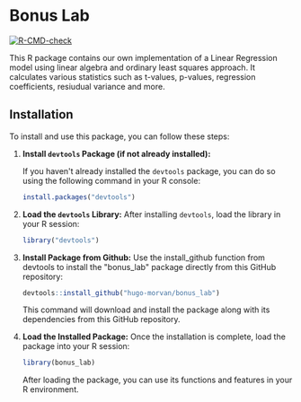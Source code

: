 # Bonus Lab

<!-- badges: start -->
  [![R-CMD-check](https://github.com/hugo-morvan/bonus_lab/actions/workflows/R-CMD-check.yaml/badge.svg)](https://github.com/hugo-morvan/bonus_lab/actions/workflows/R-CMD-check.yaml)
  <!-- badges: end -->
  
This R package contains our own implementation of a Linear Regression model using  linear algebra and ordinary least squares approach. It calculates various statistics such as t-values, p-values, regression coefficients, resiudual variance and more.

## Installation

To install and use this package, you can follow these steps:

1. **Install `devtools` Package (if not already installed):**

   If you haven't already installed the `devtools` package, you can do so using the following command in your R console:

   ```R
   install.packages("devtools")
   ```
2. **Load the `devtools` Library:**
   After installing `devtools`, load the library in your R session:

   ```R
   library("devtools")
   ```
3. **Install Package from Github:**
   Use the install_github function from devtools to install the "bonus_lab" package directly from this GitHub repository:

   ```R
   devtools::install_github("hugo-morvan/bonus_lab")
   ```
   This command will download and install the package along with its dependencies from this GitHub repository.
4. **Load the Installed Package:**
  Once the installation is complete, load the package into your R session:
   ```R
   library(bonus_lab)
   ```
   After loading the package, you can use its functions and features in your R environment.
   

